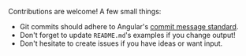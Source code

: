 Contributions are welcome! A few small things:

 * Git commits should adhere to Angular's [commit message standard][commit-standard].
 * Don't forget to update `README.md`'s examples if you change output!
 * Don't hesitate to create issues if you have ideas or want input.

[commit-standard]: https://gist.github.com/brianclements/841ea7bffdb01346392c
